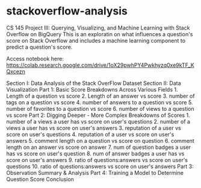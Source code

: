 # stackoverflow-analysis
CS 145 Project III: Querying, Visualizing, and Machine Learning with Stack Overflow on BigQuery
This is an exploratin on what influences a question's score on Stack Overflow and includes a machine learning component to predict a question's score.

Access notebook here: https://colab.research.google.com/drive/1oX29pwhPY4Pwkhyzq0xe9kTF_KQxcezn

Section I: Data Analysis of the Stack OverFlow Dataset
Section II: Data Visualization
  Part 1: Basic Score Breakdowns Across Various Fields
    1. Length of a question vs score
    2. Length of an answer vs score
    3. number of tags on a question vs score
    4. number of answers to a question vs score
    5. number of favorites to a question vs score
    6. number of views to a question vs score
  Part 2: Digging Deeper - More Complex Breakdowns of Scores
    1. number of a views a user has vs score on user's questions
    2. number of a views a user has vs score on user's answers
    3. reputation of a user vs score on user's questions
    4. reputation of a user vs score on user's answers
    5. comment length on a question vs score on question
    6. comment length on an answer vs score on answer
    7. num of question badges a user has vs score on user's question
    8. num of answer badges a user has vs score on user's answers
    9. ratio of questions:answers vs score on user's questions
    10. ratio of questions:answers vs score on user's answers
  Part 3: Observation Summary & Analysis
  Part 4: Training a Model to Determine Question Score
Conclusion
  
